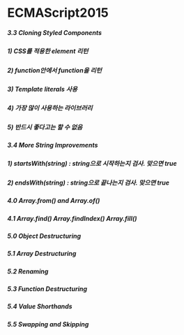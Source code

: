 # ECMAScript2015

##### 3.3 Cloning Styled Components
##### 1) CSS를 적용한 element 리턴
##### 2) function안에서 function을 리턴
##### 3) Template literals 사용
##### 4) 가장 많이 사용하는 라이브러리
##### 5) 반드시 좋다고는 할 수 없음

##### 3.4 More String Improvements
##### 1) startsWith(string) : string으로 시작하는지 검사. 맞으면 true
##### 2) endsWith(string) : string으로 끝나는지 검사. 맞으면 true

##### 4.0 Array.from() and Array.of()

##### 4.1 Array.find() Array.findIndex() Array.fill()

##### 5.0 Object Destructuring
##### 5.1 Array Destructuring
##### 5.2 Renaming
##### 5.3 Function Destructuring
##### 5.4 Value Shorthands
##### 5.5 Swapping and Skipping